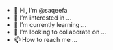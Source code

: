 - 👋 Hi, I’m @saqeefa
- 👀 I’m interested in ...
- 🌱 I’m currently learning ...
- 💞️ I’m looking to collaborate on ...
- 📫 How to reach me ...

<!---
saqeefa/saqeefa is a ✨ special ✨ repository because its `README.md` (this file) appears on your GitHub profile.
You can click the Preview link to take a look at your changes.
--->
